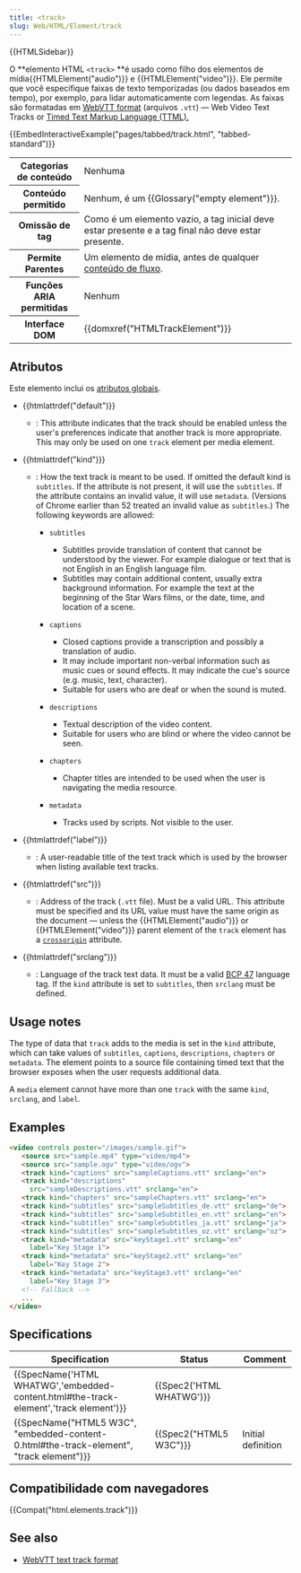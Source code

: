 ```yaml
---
title: <track>
slug: Web/HTML/Element/track
---
```

{{HTMLSidebar}}

O **elemento HTML `<track>` **é usado como filho dos elementos de mídia{{HTMLElement("audio")}} e {{HTMLElement("video")}}. Ele permite que você especifique faixas de texto temporizadas (ou dados baseados em tempo), por exemplo, para lidar automaticamente com legendas. As faixas são formatadas em [WebVTT format](/pt-BR/docs/Web/API/Web_Video_Text_Tracks_Format) (arquivos `.vtt`) — Web Video Text Tracks or [Timed Text Markup Language (TTML).](https://w3c.github.io/ttml2/index.html)

{{EmbedInteractiveExample("pages/tabbed/track.html", "tabbed-standard")}}

<table class="properties">
  <tbody>
    <tr>
      <th scope="row">Categorias de conteúdo</th>
      <td>Nenhuma</td>
    </tr>
    <tr>
      <th scope="row">Conteúdo permitido</th>
      <td>Nenhum, é um {{Glossary("empty element")}}.</td>
    </tr>
    <tr>
      <th scope="row">Omissão de tag</th>
      <td>
        Como é um elemento vazio, a tag inicial deve estar presente e a tag
        final não deve estar presente.
      </td>
    </tr>
    <tr>
      <th scope="row">Permite Parentes</th>
      <td>
        Um elemento de mídia, antes de qualquer
        <a href="/pt-BR/docs/HTML/Content_categories#Flow_content"
          >conteúdo de fluxo</a
        >.
      </td>
    </tr>
    <tr>
      <th scope="row">Funções ARIA permitidas</th>
      <td>Nenhum</td>
    </tr>
    <tr>
      <th scope="row">Interface DOM</th>
      <td>{{domxref("HTMLTrackElement")}}</td>
    </tr>
  </tbody>
</table>

## Atributos

Este elemento inclui os [atributos globais](/pt-BR/docs/HTML/Global_attributes).

- {{htmlattrdef("default")}}
  - : This attribute indicates that the track should be enabled unless the user's preferences indicate that another track is more appropriate. This may only be used on one `track` element per media element.
- {{htmlattrdef("kind")}}

  - : How the text track is meant to be used. If omitted the default kind is `subtitles`. If the attribute is not present, it will use the `subtitles`. If the attribute contains an invalid value, it will use `metadata`. (Versions of Chrome earlier than 52 treated an invalid value as `subtitles`.) The following keywords are allowed:

    - `subtitles`

      - Subtitles provide translation of content that cannot be understood by the viewer. For example dialogue or text that is not English in an English language film.
      - Subtitles may contain additional content, usually extra background information. For example the text at the beginning of the Star Wars films, or the date, time, and location of a scene.

    - `captions`

      - Closed captions provide a transcription and possibly a translation of audio.
      - It may include important non-verbal information such as music cues or sound effects. It may indicate the cue's source (e.g. music, text, character).
      - Suitable for users who are deaf or when the sound is muted.

    - `descriptions`

      - Textual description of the video content.
      - Suitable for users who are blind or where the video cannot be seen.

    - `chapters`

      - Chapter titles are intended to be used when the user is navigating the media resource.

    - `metadata`

      - Tracks used by scripts. Not visible to the user.

- {{htmlattrdef("label")}}
  - : A user-readable title of the text track which is used by the browser when listing available text tracks.
- {{htmlattrdef("src")}}
  - : Address of the track (`.vtt` file). Must be a valid URL. This attribute must be specified and its URL value must have the same origin as the document — unless the {{HTMLElement("audio")}} or {{HTMLElement("video")}} parent element of the `track` element has a [`crossorigin`](/pt-BR/docs/Web/HTML/CORS_settings_attributes) attribute.
- {{htmlattrdef("srclang")}}
  - : Language of the track text data. It must be a valid [BCP 47](https://r12a.github.io/app-subtags/) language tag. If the `kind` attribute is set to `subtitles`, then `srclang` must be defined.

## Usage notes

The type of data that `track` adds to the media is set in the `kind` attribute, which can take values of `subtitles`, `captions`, `descriptions`, `chapters` or `metadata`. The element points to a source file containing timed text that the browser exposes when the user requests additional data.

A `media` element cannot have more than one `track` with the same `kind`, `srclang`, and `label`.

## Examples

```html
<video controls poster="/images/sample.gif">
   <source src="sample.mp4" type="video/mp4">
   <source src="sample.ogv" type="video/ogv">
   <track kind="captions" src="sampleCaptions.vtt" srclang="en">
   <track kind="descriptions"
     src="sampleDescriptions.vtt" srclang="en">
   <track kind="chapters" src="sampleChapters.vtt" srclang="en">
   <track kind="subtitles" src="sampleSubtitles_de.vtt" srclang="de">
   <track kind="subtitles" src="sampleSubtitles_en.vtt" srclang="en">
   <track kind="subtitles" src="sampleSubtitles_ja.vtt" srclang="ja">
   <track kind="subtitles" src="sampleSubtitles_oz.vtt" srclang="oz">
   <track kind="metadata" src="keyStage1.vtt" srclang="en"
     label="Key Stage 1">
   <track kind="metadata" src="keyStage2.vtt" srclang="en"
     label="Key Stage 2">
   <track kind="metadata" src="keyStage3.vtt" srclang="en"
     label="Key Stage 3">
   <!-- Fallback -->
   ...
</video>
```

## Specifications

| Specification                                                                                                        | Status                           | Comment            |
| -------------------------------------------------------------------------------------------------------------------- | -------------------------------- | ------------------ |
| {{SpecName('HTML WHATWG','embedded-content.html#the-track-element','track element')}}     | {{Spec2('HTML WHATWG')}} |                    |
| {{SpecName("HTML5 W3C", "embedded-content-0.html#the-track-element", "track element")}} | {{Spec2("HTML5 W3C")}}     | Initial definition |

## Compatibilidade com navegadores

{{Compat("html.elements.track")}}

## See also

- [WebVTT text track format](/pt-BR/docs/HTML/WebVTT)
